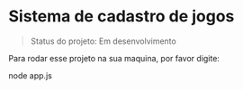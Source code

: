 <h1>Sistema de cadastro de jogos</h1>

> Status do projeto: Em desenvolvimento

Para rodar esse projeto na sua maquina, por favor digite:

node app.js

